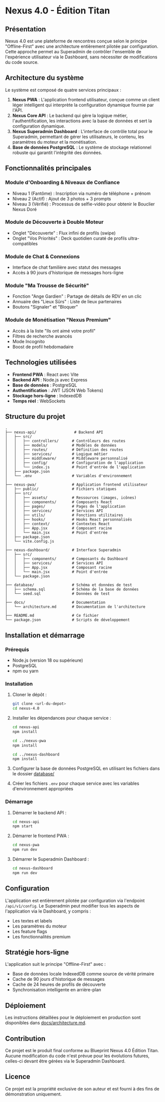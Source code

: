 # Nexus 4.0 - Édition Titan

## Présentation

Nexus 4.0 est une plateforme de rencontres conçue selon le principe "Offline-First" avec une architecture entièrement pilotée par configuration. Cette approche permet au Superadmin de contrôler l'ensemble de l'expérience utilisateur via le Dashboard, sans nécessiter de modifications du code source.

## Architecture du système

Le système est composé de quatre services principaux :

1. **Nexus PWA** : L'application frontend utilisateur, conçue comme un client léger intelligent qui interprète la configuration dynamique fournie par l'API.
2. **Nexus Core API** : Le backend qui gère la logique métier, l'authentification, les interactions avec la base de données et sert la configuration dynamique.
3. **Nexus Superadmin Dashboard** : L'interface de contrôle total pour le Superadmin, permettant de gérer les utilisateurs, le contenu, les paramètres du moteur et la monétisation.
4. **Base de données PostgreSQL** : Le système de stockage relationnel robuste qui garantit l'intégrité des données.

## Fonctionnalités principales

### Module d'Onboarding & Niveaux de Confiance
- Niveau 1 (Fantôme) : Inscription via numéro de téléphone + prénom
- Niveau 2 (Actif) : Ajout de 3 photos + 3 prompts
- Niveau 3 (Vérifié) : Processus de selfie-vidéo pour obtenir le Bouclier Nexus Doré

### Module de Découverte à Double Moteur
- Onglet "Découverte" : Flux infini de profils (swipe)
- Onglet "Vos Priorités" : Deck quotidien curaté de profils ultra-compatibles

### Module de Chat & Connexions
- Interface de chat familière avec statut des messages
- Accès à 90 jours d'historique de messages hors-ligne

### Module "Ma Trousse de Sécurité"
- Fonction "Ange Gardien" : Partage de détails de RDV en un clic
- Annuaire des "Lieux Sûrs" : Liste de lieux partenaires
- Boutons "Signaler" et "Bloquer"

### Module de Monétisation "Nexus Premium"
- Accès à la liste "Ils ont aimé votre profil"
- Filtres de recherche avancés
- Mode Incognito
- Boost de profil hebdomadaire

## Technologies utilisées

- **Frontend PWA** : React avec Vite
- **Backend API** : Node.js avec Express
- **Base de données** : PostgreSQL
- **Authentification** : JWT (JSON Web Tokens)
- **Stockage hors-ligne** : IndexedDB
- **Temps réel** : WebSockets

## Structure du projet

```
.
├── nexus-api/                 # Backend API
│   ├── src/
│   │   ├── controllers/      # Contrôleurs des routes
│   │   ├── models/           # Modèles de données
│   │   ├── routes/           # Définition des routes
│   │   ├── services/         # Logique métier
│   │   ├── middleware/       # Middleware personnalisé
│   │   ├── config/           # Configuration de l'application
│   │   └── index.js          # Point d'entrée de l'application
│   ├── package.json
│   └── .env                  # Variables d'environnement
│
├── nexus-pwa/                # Application frontend utilisateur
│   ├── public/               # Fichiers statiques
│   ├── src/
│   │   ├── assets/           # Ressources (images, icônes)
│   │   ├── components/       # Composants React
│   │   ├── pages/            # Pages de l'application
│   │   ├── services/         # Services API
│   │   ├── utils/            # Fonctions utilitaires
│   │   ├── hooks/            # Hooks React personnalisés
│   │   ├── context/          # Contextes React
│   │   ├── App.jsx           # Composant racine
│   │   └── main.jsx          # Point d'entrée
│   ├── package.json
│   └── vite.config.js
│
├── nexus-dashboard/          # Interface Superadmin
│   ├── src/
│   │   ├── components/       # Composants du Dashboard
│   │   ├── services/         # Services API
│   │   ├── App.jsx           # Composant racine
│   │   └── main.jsx          # Point d'entrée
│   └── package.json
│
├── database/                 # Schéma et données de test
│   ├── schema.sql            # Schéma de la base de données
│   └── seed.sql              # Données de test
│
├── docs/                     # Documentation
│   └── architecture.md       # Documentation de l'architecture
│
├── README.md                 # Ce fichier
└── package.json              # Scripts de développement
```

## Installation et démarrage

### Prérequis

- Node.js (version 18 ou supérieure)
- PostgreSQL
- npm ou yarn

### Installation

1. Cloner le dépôt :
   ```bash
   git clone <url-du-depot>
   cd nexus-4.0
   ```

2. Installer les dépendances pour chaque service :
   ```bash
   cd nexus-api
   npm install
   
   cd ../nexus-pwa
   npm install
   
   cd ../nexus-dashboard
   npm install
   ```

3. Configurer la base de données PostgreSQL en utilisant les fichiers dans le dossier [database/](file:///z:/DATE/database)

4. Créer les fichiers `.env` pour chaque service avec les variables d'environnement appropriées

### Démarrage

1. Démarrer le backend API :
   ```bash
   cd nexus-api
   npm start
   ```

2. Démarrer le frontend PWA :
   ```bash
   cd nexus-pwa
   npm run dev
   ```

3. Démarrer le Superadmin Dashboard :
   ```bash
   cd nexus-dashboard
   npm run dev
   ```

## Configuration

L'application est entièrement pilotée par configuration via l'endpoint `/api/v1/config`. Le Superadmin peut modifier tous les aspects de l'application via le Dashboard, y compris :

- Les textes et labels
- Les paramètres du moteur
- Les feature flags
- Les fonctionnalités premium

## Stratégie hors-ligne

L'application suit le principe "Offline-First" avec :

- Base de données locale IndexedDB comme source de vérité primaire
- Cache de 90 jours d'historique de messages
- Cache de 24 heures de profils de découverte
- Synchronisation intelligente en arrière-plan

## Déploiement

Les instructions détaillées pour le déploiement en production sont disponibles dans [docs/architecture.md](file:///z:/DATE/docs/architecture.md).

## Contribution

Ce projet est le produit final conforme au Blueprint Nexus 4.0 Édition Titan. Aucune modification du code n'est prévue pour les évolutions futures, celles-ci devant être gérées via le Superadmin Dashboard.

## Licence

Ce projet est la propriété exclusive de son auteur et est fourni à des fins de démonstration uniquement.